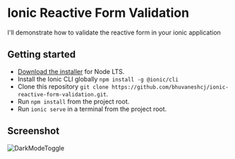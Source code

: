 # Ionic Reactive Form Validation

I'll demonstrate how to validate the reactive form in your ionic application

## Getting started

- [Download the installer](https://nodejs.org/) for Node LTS.
- Install the Ionic CLI globally `npm install -g @ionic/cli`
- Clone this repository `git clone https://github.com/bhuvaneshcj/ionic-reactive-form-validation.git`.
- Run `npm install` from the project root.
- Run `ionic serve` in a terminal from the project root.

## Screenshot

![DarkModeToggle](src/assets/screenshots/01.jpg)
